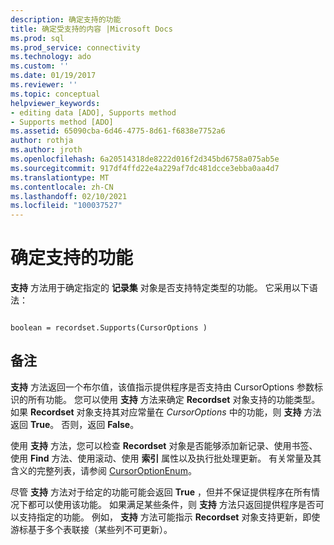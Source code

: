 ```yaml
---
description: 确定支持的功能
title: 确定受支持的内容 |Microsoft Docs
ms.prod: sql
ms.prod_service: connectivity
ms.technology: ado
ms.custom: ''
ms.date: 01/19/2017
ms.reviewer: ''
ms.topic: conceptual
helpviewer_keywords:
- editing data [ADO], Supports method
- Supports method [ADO]
ms.assetid: 65090cba-6d46-4775-8d61-f6838e7752a6
author: rothja
ms.author: jroth
ms.openlocfilehash: 6a20514318de8222d016f2d345bd6758a075ab5e
ms.sourcegitcommit: 917df4ffd22e4a229af7dc481dcce3ebba0aa4d7
ms.translationtype: MT
ms.contentlocale: zh-CN
ms.lasthandoff: 02/10/2021
ms.locfileid: "100037527"
---
```

# <a name="determining-what-is-supported"></a>确定支持的功能
**支持** 方法用于确定指定的 **记录集** 对象是否支持特定类型的功能。 它采用以下语法：  
  
```  
  
boolean = recordset.Supports(CursorOptions )  
```  
  
## <a name="remarks"></a>备注  
 **支持** 方法返回一个布尔值，该值指示提供程序是否支持由 CursorOptions 参数标识的所有功能。 您可以使用 **支持** 方法来确定 **Recordset** 对象支持的功能类型。 如果 **Recordset** 对象支持其对应常量在 *CursorOptions* 中的功能，则 **支持** 方法返回 **True**。 否则，返回 **False**。  
  
 使用 **支持** 方法，您可以检查 **Recordset** 对象是否能够添加新记录、使用书签、使用 **Find** 方法、使用滚动、使用 **索引** 属性以及执行批处理更新。 有关常量及其含义的完整列表，请参阅 [CursorOptionEnum](../../reference/ado-api/cursoroptionenum.md)。  
  
 尽管 **支持** 方法对于给定的功能可能会返回 **True** ，但并不保证提供程序在所有情况下都可以使用该功能。 如果满足某些条件，则 **支持** 方法只返回提供程序是否可以支持指定的功能。 例如， **支持** 方法可能指示 **Recordset** 对象支持更新，即使游标基于多个表联接（某些列不可更新）。